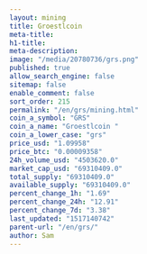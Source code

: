 ```yaml
---
layout: mining
title: Groestlcoin
meta-title: 
h1-title: 
meta-description: 
image: "/media/20780736/grs.png"
published: true
allow_search_engine: false
sitemap: false
enable_comment: false
sort_order: 215
permalink: "/en/grs/mining.html"
coin_a_symbol: "GRS"
coin_a_name: "Groestlcoin "
coin_a_lower_case: "grs"
price_usd: "1.09958"
price_btc: "0.00009358"
24h_volume_usd: "4503620.0"
market_cap_usd: "69310409.0"
total_supply: "69310409.0"
available_supply: "69310409.0"
percent_change_1h: "1.69"
percent_change_24h: "12.91"
percent_change_7d: "3.38"
last_updated: "1517140742"
parent-url: "/en/grs/"
author: Sam
---
```


